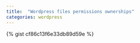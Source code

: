 ```yaml
---
title:  "Wordpress files permissions ownerships"
categories: wordpress
---
```


{% gist cf86c13f6e33db89d59e %}
